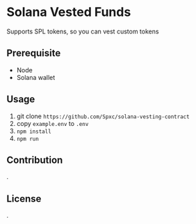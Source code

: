 # Solana Vested Funds
Supports SPL tokens, so you can vest custom tokens

## Prerequisite
- Node
- Solana wallet

## Usage
1. git clone `https://github.com/Spxc/solana-vesting-contract`
2. copy `example.env` to `.env`
3. `npm install`
4. `npm run`

## Contribution
.

## License
.
